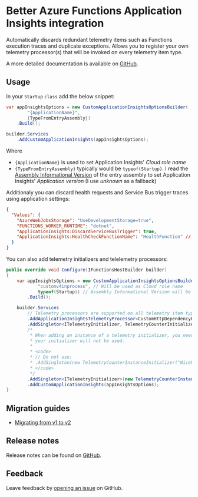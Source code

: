 # Better Azure Functions Application Insights integration

Automatically discards redundant telemetry items such as Functions execution traces and duplicate exceptions. Allows you to register your own telemetry processor(s) that will be invoked on every telemetry item type.

A more detailed documentation is available on [GitHub][documentation].

## Usage

In your `Startup` `class` add the below snippet:

```csharp
var appInsightsOptions = new CustomApplicationInsightsOptionsBuilder(
        "{ApplicationName}",
        {TypeFromEntryAssembly})
    .Build();

builder.Services
    .AddCustomApplicationInsights(appInsightsOptions);
```

Where

- `{ApplicationName}` is used to set Application Insights' _Cloud role name_
- `{TypeFromEntryAssembly}` typically would be `typeof(Startup)`. I read the [Assembly Informational Version][assembly-informational-version] of the entry assembly to set Application Insights' _Application version_ (I use _unknown_ as a fallback)

Additionaly you can discard health requests and Service Bus trigger traces using application settings:

```json
{
  "Values": {
    "AzureWebJobsStorage": "UseDevelopmentStorage=true",
    "FUNCTIONS_WORKER_RUNTIME": "dotnet",
    "ApplicationInsights:DiscardServiceBusTrigger": true,
    "ApplicationInsights:HealthCheckFunctionName": "HealthFunction" // The name of the Function, not the route
  }
}
```

You can also add telemetry initializers and telelemetry processors:

```csharp
public override void Configure(IFunctionsHostBuilder builder)
{
    var appInsightsOptions = new CustomApplicationInsightsOptionsBuilder(
            "customv4inprocess", // Will be used as Cloud role name
            typeof(Startup)) // Assembly Informational Version will be used as Application version
        .Build();

    builder.Services
        // Telemetry processors are supported on all telemetry item types
        .AddApplicationInsightsTelemetryProcessor<CustomHttpDependencyFilter>()
        .AddSingleton<ITelemetryInitializer, TelemetryCounterInitializer>()
        /*
         * When adding an instance of a telemetry initializer, you need to provide the service Type otherwise
         * your initializer will not be used.
         *
         * <code>
         * // Do not use:
         * .AddSingleton(new TelemetryCounterInstanceInitializer("NiceValue"))
         * </code>
         */
        .AddSingleton<ITelemetryInitializer>(new TelemetryCounterInstanceInitializer("NiceValue"))
        .AddCustomApplicationInsights(appInsightsOptions);
}
```

## Migration guides

- [Migrating from v1 to v2][migrating-from-v1-v2]

## Release notes

Release notes can be found on [GitHub][release-notes].

## Feedback

Leave feedback by [opening an issue][open-issue] on GitHub.

[assembly-informational-version]: https://learn.microsoft.com/en-us/dotnet/standard/assembly/versioning#assembly-informational-version
[release-notes]: https://github.com/gabrielweyer/azure-functions-telemetry/releases
[documentation]: https://github.com/gabrielweyer/azure-functions-telemetry/blob/main/README.md
[open-issue]: https://github.com/gabrielweyer/azure-functions-telemetry/issues/new
[migrating-from-v1-v2]: https://github.com/gabrielweyer/azure-functions-telemetry/blob/main/docs/Migrate-from-v1-to-v2.md
